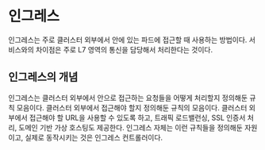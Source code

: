 # 인그레스

인그레스는 주로 클러스터 외부에서 안에 있는 파드에 접근할 때 사용하는 방법이다. 서비스와의 차이점은 주로 L7 영역의 통신을 담당해서 처리한다는 것이다. 

## 인그레스의 개념

인그레스는 클러스터 외부에서 안으로 접근하는 요청들을 어떻게 처리할지 정의해둔 규칙 모음이다. 클러스터 외부에서 접근해야 할지 정의해둔 규칙의 모음이다. 클러스터 외부에서 접근해야
할 URL을 사용할 수 있도록 하고, 트래픽 로드밸런싱, SSL 인증서 처리, 도메인 기반 가상 호스팅도 제공한다. 인그레스 자체는 이런 규칙들을 정의해둔
자원이고, 실제로 동작시키는 것은 인그레스 컨트롤러이다.  

